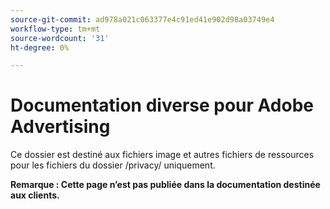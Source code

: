 ```yaml
---
source-git-commit: ad978a021c063377e4c91ed41e902d98a03749e4
workflow-type: tm+mt
source-wordcount: '31'
ht-degree: 0%

---
```

# Documentation diverse pour Adobe Advertising

Ce dossier est destiné aux fichiers image et autres fichiers de ressources pour les fichiers du dossier /privacy/ uniquement.

**Remarque : Cette page n’est pas publiée dans la documentation destinée aux clients.**
